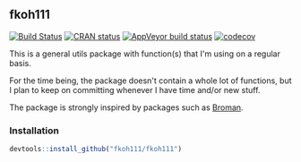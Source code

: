 ## fkoh111

<!-- badges: start -->

[![Build Status](https://travis-ci.com/fkoh111/fkoh111.svg?branch=master)](https://travis-ci.com/fkoh111/fkoh111) [![CRAN status](https://www.r-pkg.org/badges/version-ago/fkoh111)](https://CRAN.R-project.org/package=fkoh111) [![AppVeyor build status](https://ci.appveyor.com/api/projects/status/github/fkoh111/fkoh111?branch=master&svg=true)](https://ci.appveyor.com/project/fkoh111/fkoh111) [![codecov](https://codecov.io/gh/fkoh111/fkoh111/branch/master/graph/badge.svg)](https://codecov.io/gh/fkoh111/fkoh111)

<!-- badges: end -->

This is a general utils package with function(s) that I'm using on a regular basis.

For the time being, the package doesn't contain a whole lot of functions, but I plan to keep on committing whenever I have time and/or new stuff.

The package is strongly inspired by packages such as [Broman](https://github.com/kbroman/broman).

### Installation

```r
devtools::install_github("fkoh111/fkoh111")
```
